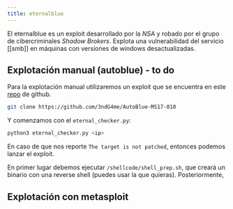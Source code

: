 ```yaml
---
title: eternalblue
---
```


El eternalblue es un exploit desarrollado por la *NSA* y robado por el grupo de cibercriminales *Shadow Brokers*. Explota una vulnerabilidad del servicio [[smb]] en máquinas con versiones de windows desactualizadas.

## Explotación manual (autoblue) - to do

Para la explotación manual utilizaremos un exploit que se encuentra en este [repo](https://github.com/3ndG4me/AutoBlue-MS17-010) de github.

```bash
git clone https://github.com/3ndG4me/AutoBlue-MS17-010
```

Y comenzamos con el `eternal_checker.py`:

```bash
python3 eternal_checker.py <ip>
```

En caso de que nos reporte `The target is not patched`, entonces podemos lanzar el exploit.

En primer lugar debemos ejecutar `/shellcode/shell_prep.sh`, que creará un binario con una reverse shell (puedes usar la que quieras). Posteriormente, 

## Explotación con metasploit

